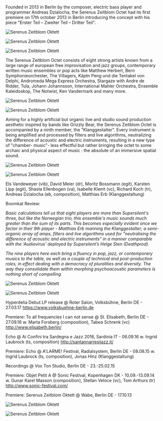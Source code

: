 Founded in 2013 in Berlin by the composer, electric bass player and programmer Andreas Dzialocha, the Serenus Zeitblom Octet had its first premiere on 17th october 2013 in Berlin introducing the concept with his piece "Erster Teil – Zweiter Teil – Dritter Teil".

![Serenus Zeitblom Oktett](/serenus-zeitblom-oktett/serenus-zeitblom-oktett-1.jpg)

![Serenus Zeitblom Oktett](/serenus-zeitblom-oktett/serenus-zeitblom-oktett-2.jpg)

![Serenus Zeitblom Oktett](/serenus-zeitblom-oktett/serenus-zeitblom-oktett-3.jpg)

The Serenus Zeitblom Octet consists of eight strong artists known from a large range of european free improvisation and jazz groups, contemporary written music ensembles or pop acts like Matthew Herbert, Bern Symphonieorchester, The Villagers, Käptn Peng und die Tentakel von Delphi, Andromeda Mega Express Orchestra, Stargaze with Andre de Ridder, Tula, Johann Johannsson, International Mahler Orchestra, Ensemble Kaleidoskop, The Notwist, Ken Vandermark and many more.

![Serenus Zeitblom Oktett](/serenus-zeitblom-oktett/serenus-zeitblom-oktett-4.jpg)

![Serenus Zeitblom Oktett](/serenus-zeitblom-oktett/serenus-zeitblom-oktett-5.jpg)

Aiming for a highly artificial but organic live and studio sound production aesthetic inspired by bands like Grizzly Bear, the Serenus Zeitblom Octet is accompanied by a ninth member, the "Klanggestalter". Every instrument is being amplified and processed by filters and live algorithms, neutralizing the difference of acoustic and electric instruments, resulting in a new type of "chamber- music"- less effectful but rather bringing the octet to some archaic and physical aspect of music : the absolute of an immersive spatial sound.

![Serenus Zeitblom Oktett](/serenus-zeitblom-oktett/serenus-zeitblom-oktett-6.jpg)

![Serenus Zeitblom Oktett](/serenus-zeitblom-oktett/serenus-zeitblom-oktett-7.jpg)

Els Vandeweyer (vib), David Meier (dr), Moritz Bossmann (egit), Karsten Lipp (egit), Shasta Ellenbogen (va), Isabelle Klemt (vc), Richard Koch (tr), Andreas Dzialocha (eb, composition), Matthias Erb (Klanggestaltung)

Boomkat Review:

*Basic calculations tell us that eight players are more than Supersilent's three, but like the Norwegian trio, this ensemble's music sounds much greater than the sum of its parts. This becomes especially evident once we factor in their 9th player - Matthias Erb manning the Klanggestalter; a semi-organic array of amps, filters and live algorithms used for “neutralising the difference of acoustic and electric instruments” in a manner comparable with the ‘Audiovirus’ deployed by Supersilent’s Helge Sten (Deathprod).*

*The nine players here each bring a fluency in pop, jazz, or contemporary musics to the table, as well as a couple of technical and post-production roles, in effect dealing with a democracy of pluralities and diversity. The way they consolidate them within morphing psychoacoustic parameters is nothing short of compelling.*

![Serenus Zeitblom Oktett](/serenus-zeitblom-oktett/serenus-zeitblom-oktett-8.jpg)

![Serenus Zeitblom Oktett](/serenus-zeitblom-oktett/serenus-zeitblom-oktett-9.jpg)

Hyperdelia Debut LP release @ Roter Salon, Volksbühne, Berlin DE - 27.03.17
https://www.volksbuehne-berlin.de

Premiere: To all frequencies I can not sense @ St. Elisabeth, Berlin DE - 27.09.16
w. Marta Forsberg (composition), Tabea Schrenk (vc) http://www.elisabeth.berlin/

Echo @ Ai Confini tra Sardegna e Jazz 2016, Sardinia IT - 06.09.16
w. Ingrid Laubrock (ts, composition) http://santannarresijazz.it/

Premiere: Echo @ A'LARME! Festival, Radialsystem, Berlin DE - 08.08.15
w. Ingrid Laubrock (ts, composition), Jonas Hinz (Klanggestaltung)

Recordings @ Vox Ton Studio, Berlin DE - 23.-25.02.15

Premiere: Objet Petit A @ Sonic Festival, Kopenhagen DK - 10.09.-13.09.14
w. Gunar Karel Masson (composition), Stellan Veloce (vc), Tom Arthurs (tr) http://www.sonic-festival.com/

Premiere: Serenus Zeitblom Oktett @ Wabe, Berlin DE - 17.10.13

![Serenus Zeitblom Oktett](/serenus-zeitblom-oktett/serenus-zeitblom-oktett-10.jpg)

![Serenus Zeitblom Oktett](/serenus-zeitblom-oktett/serenus-zeitblom-oktett-11.jpg)